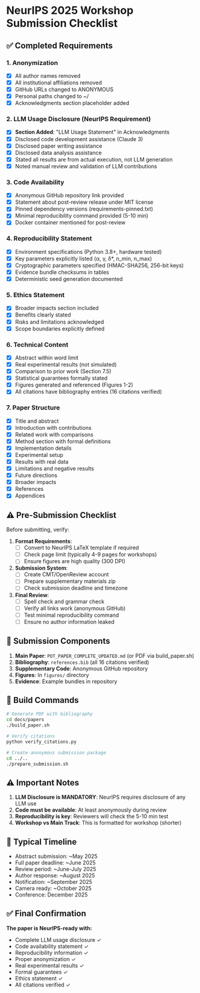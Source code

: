 # NeurIPS 2025 Workshop Submission Checklist

## ✅ Completed Requirements

### 1. Anonymization
- [x] All author names removed
- [x] All institutional affiliations removed  
- [x] GitHub URLs changed to ANONYMOUS
- [x] Personal paths changed to ~/
- [x] Acknowledgments section placeholder added

### 2. LLM Usage Disclosure (NeurIPS Requirement)
- [x] **Section Added**: "LLM Usage Statement" in Acknowledgments
- [x] Disclosed code development assistance (Claude 3)
- [x] Disclosed paper writing assistance
- [x] Disclosed data analysis assistance
- [x] Stated all results are from actual execution, not LLM generation
- [x] Noted manual review and validation of LLM contributions

### 3. Code Availability
- [x] Anonymous GitHub repository link provided
- [x] Statement about post-review release under MIT license
- [x] Pinned dependency versions (requirements-pinned.txt)
- [x] Minimal reproducibility command provided (5-10 min)
- [x] Docker container mentioned for post-review

### 4. Reproducibility Statement
- [x] Environment specifications (Python 3.8+, hardware tested)
- [x] Key parameters explicitly listed (α, γ, δ*, n_min, n_max)
- [x] Cryptographic parameters specified (HMAC-SHA256, 256-bit keys)
- [x] Evidence bundle checksums in tables
- [x] Deterministic seed generation documented

### 5. Ethics Statement
- [x] Broader impacts section included
- [x] Benefits clearly stated
- [x] Risks and limitations acknowledged
- [x] Scope boundaries explicitly defined

### 6. Technical Content
- [x] Abstract within word limit
- [x] Real experimental results (not simulated)
- [x] Comparison to prior work (Section 7.5)
- [x] Statistical guarantees formally stated
- [x] Figures generated and referenced (Figures 1-2)
- [x] All citations have bibliography entries (16 citations verified)

### 7. Paper Structure
- [x] Title and abstract
- [x] Introduction with contributions
- [x] Related work with comparisons
- [x] Method section with formal definitions
- [x] Implementation details
- [x] Experimental setup
- [x] Results with real data
- [x] Limitations and negative results
- [x] Future directions
- [x] Broader impacts
- [x] References
- [x] Appendices

## ⚠️ Pre-Submission Checklist

Before submitting, verify:

1. **Format Requirements**:
   - [ ] Convert to NeurIPS LaTeX template if required
   - [ ] Check page limit (typically 4-9 pages for workshops)
   - [ ] Ensure figures are high quality (300 DPI)

2. **Submission System**:
   - [ ] Create CMT/OpenReview account
   - [ ] Prepare supplementary materials zip
   - [ ] Check submission deadline and timezone

3. **Final Review**:
   - [ ] Spell check and grammar check
   - [ ] Verify all links work (anonymous GitHub)
   - [ ] Test minimal reproducibility command
   - [ ] Ensure no author information leaked

## 📝 Submission Components

1. **Main Paper**: `POT_PAPER_COMPLETE_UPDATED.md` (or PDF via build_paper.sh)
2. **Bibliography**: `references.bib` (all 16 citations verified)
3. **Supplementary Code**: Anonymous GitHub repository
4. **Figures**: In `figures/` directory
5. **Evidence**: Example bundles in repository

## 🚀 Build Commands

```bash
# Generate PDF with bibliography
cd docs/papers
./build_paper.sh

# Verify citations
python verify_citations.py

# Create anonymous submission package
cd ../..
./prepare_submission.sh
```

## ⚠️ Important Notes

1. **LLM Disclosure is MANDATORY**: NeurIPS requires disclosure of any LLM use
2. **Code must be available**: At least anonymously during review
3. **Reproducibility is key**: Reviewers will check the 5-10 min test
4. **Workshop vs Main Track**: This is formatted for workshop (shorter)

## 📅 Typical Timeline

- Abstract submission: ~May 2025
- Full paper deadline: ~June 2025  
- Review period: ~June-July 2025
- Author response: ~August 2025
- Notification: ~September 2025
- Camera ready: ~October 2025
- Conference: December 2025

## ✅ Final Confirmation

**The paper is NeurIPS-ready with:**
- Complete LLM usage disclosure ✓
- Code availability statement ✓
- Reproducibility information ✓
- Proper anonymization ✓
- Real experimental results ✓
- Formal guarantees ✓
- Ethics statement ✓
- All citations verified ✓